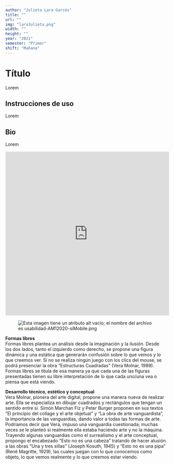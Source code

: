 ```yaml
---
author: "Julieta Lara Garcés"
title: ""
url: ""
img: "laraJulieta.png"
width: ""
height: ""
year: "2021"
semester: "Primer"
shift: "Mañana"
---
```


<p></p>

# Título

Lorem 

## Instrucciones de uso 

Lorem

## Bio

Lorem

<!-- wp:html -->
<p align="center"><iframe width="512" height="512" frameborder="0" scrolling="no" style="width:512px; margin:0 auto!important;border: 1px solid #F2F2F3; z-index: 100;" src="https://editor.p5js.org/JulietaLaraGarces/embed/IukWtUfzL"></iframe></p>
<!-- /wp:html -->

<!-- wp:image {"align":"center"} -->
<div class="wp-block-image"><figure class="aligncenter"><img src="https://am1-lacabanne.atamvirtual.com.ar/wp-content/uploads/2020/12/usabilidad-AM12020-siMobile.png" alt="Esta imagen tiene un atributo alt vacío; el nombre del archivo es usabilidad-AM12020-siMobile.png"/></figure></div>
<!-- /wp:image -->

<!-- wp:paragraph -->
<p><strong>Formas libres</strong><br> Formas libres plantea un análisis desde la imaginación y la ilusión. Desde los dos lados, tanto el izquierdo como derecho, se propone una figura dinámica y una estática que generarán confusión sobre lo que vemos y lo que creemos ver. Si no se realiza ningún juego con los clics del mouse, se podrá presenciar la obra “Estructuras Cuadradas” (Vera Molnar, 1989). Formas libres se titula de esa manera ya que cada una de las figuras presentadas tienen su libre interpretación de lo que cada uno/una vea o piensa que está viendo.</p>
<!-- /wp:paragraph -->

<!-- wp:paragraph -->
<p><strong>Desarrollo técnico, estético y conceptual<br></strong> Vera Molnar, pionera del arte digital, propone una manera nueva de realizar arte. Ella se especializa en dibujar cuadrados y rectángulos que tengan un sentido entre sí. Simón Marchan Fiz y Peter Burger proponen en sus textos “El principio del collage y el arte objetual” y “La obra de arte vanguardista”, la importancia de las vanguardias, dando valor a todas las formas de arte. Podríamos decir que Vera, impuso una vanguardia cuestionada; muchas veces se le planteó si realmente ella estaba haciendo arte y no la máquina. Trayendo algunas vanguardias como el surrealismo y el arte conceptual, propongo el encabezado “Esto no es una cabeza” tratando de hacer alusión a las obras “Una y tres sillas” (Joseph Kosuth, 1945) y “Esto no es una pipa” (René Magritte, 1929), las cuales juegan con lo que conocemos como objeto, lo que vemos realmente y lo que creemos estar viendo.</p>
<!-- /wp:paragraph -->